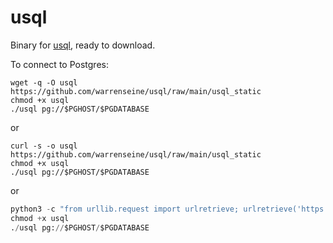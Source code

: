 # usql

Binary for [usql](https://github.com/xo/usql), ready to download.

To connect to Postgres:

```shell
wget -q -O usql https://github.com/warrenseine/usql/raw/main/usql_static
chmod +x usql
./usql pg://$PGHOST/$PGDATABASE
```

or

```shell
curl -s -o usql https://github.com/warrenseine/usql/raw/main/usql_static
chmod +x usql
./usql pg://$PGHOST/$PGDATABASE
```

or

```python
python3 -c "from urllib.request import urlretrieve; urlretrieve('https://github.com/warrenseine/usql/raw/main/usql_static', 'usql')"
chmod +x usql
./usql pg://$PGHOST/$PGDATABASE
```
